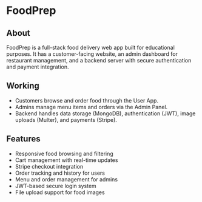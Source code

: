 # FoodPrep

## About
FoodPrep is a full-stack food delivery web app built for educational purposes. It has a customer-facing website, an admin dashboard for restaurant management, and a backend server with secure authentication and payment integration.

## Working
- Customers browse and order food through the User App.
- Admins manage menu items and orders via the Admin Panel.
- Backend handles data storage (MongoDB), authentication (JWT), image uploads (Multer), and payments (Stripe).

## Features
- Responsive food browsing and filtering
- Cart management with real-time updates
- Stripe checkout integration
- Order tracking and history for users
- Menu and order management for admins
- JWT-based secure login system
- File upload support for food images
